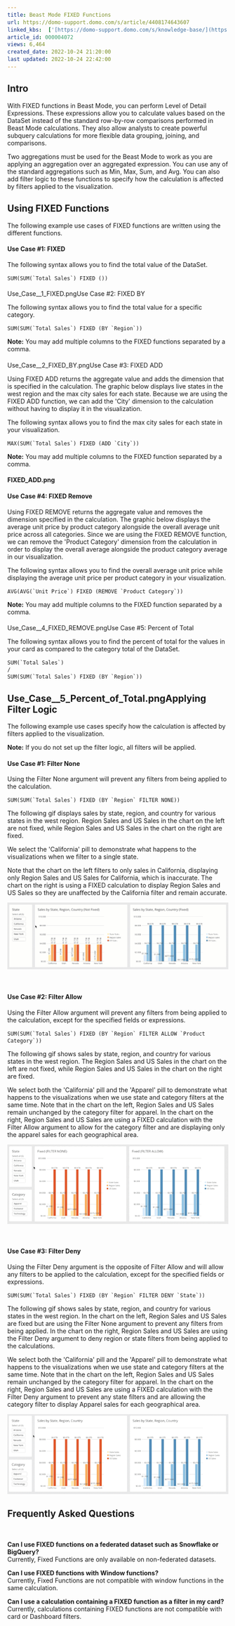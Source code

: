 ```yaml
---
title: Beast Mode FIXED Functions
url: https://domo-support.domo.com/s/article/4408174643607
linked_kbs:  ['[https://domo-support.domo.com/s/knowledge-base/](https://domo-support.domo.com/s/knowledge-base/)', '[https://domo-support.domo.com/s/](https://domo-support.domo.com/s/)', '[https://domo-support.domo.com/s/topic/0TO5w000000ZamoGAC](https://domo-support.domo.com/s/topic/0TO5w000000ZamoGAC)', '[https://domo-support.domo.com/s/topic/0TO5w000000ZanAGAS](https://domo-support.domo.com/s/topic/0TO5w000000ZanAGAS)', '[https://domo-support.domo.com/s/article/4408174643607](https://domo-support.domo.com/s/article/4408174643607)', '[https://domo-support.domo.com/s/topic/0TO5w000000ZanAGAS/beast-mode](https://domo-support.domo.com/s/topic/0TO5w000000ZanAGAS/beast-mode)', '[https://domo-support.domo.com/s/article/360043429933](https://domo-support.domo.com/s/article/360043429933)', '[https://domo-support.domo.com/s/article/360043429953](https://domo-support.domo.com/s/article/360043429953)', '[https://domo-support.domo.com/s/article/360042925494](https://domo-support.domo.com/s/article/360042925494)', '[https://domo-support.domo.com/s/article/360043429913](https://domo-support.domo.com/s/article/360043429913)', '[https://domo-support.domo.com/s/login/](https://domo-support.domo.com/s/login/)']
article_id: 000004072
views: 6,464
created_date: 2022-10-24 21:20:00
last updated: 2022-10-24 22:42:00
---
```




Intro
-----


With FIXED functions in Beast Mode, you can perform Level of Detail Expressions. These expressions allow you to calculate values based on the DataSet instead of the standard row-by-row comparisons performed in Beast Mode calculations. They also allow analysts to create powerful subquery calculations for more flexible data grouping, joining, and comparisons. 


Two aggregations must be used for the Beast Mode to work as you are applying an aggregation over an aggregated expression. You can use any of the standard aggregations such as Min, Max, Sum, and Avg. You can also add filter logic to these functions to specify how the calculation is affected by filters applied to the visualization.


Using FIXED Functions
---------------------


The following example use cases of FIXED functions are written using the different functions.


#### Use Case #1: FIXED


The following syntax allows you to find the total value of the DataSet.



```
SUM(SUM(`Total Sales`) FIXED ())
```

#### 
Use_Case__1_FIXED.pngUse Case #2: FIXED BY


The following syntax allows you to find the total value for a specific category.



```
SUM(SUM(`Total Sales`) FIXED (BY `Region`))
```






**Note:** You may add multiple columns to the FIXED functions separated by a comma.



#### 
Use_Case__2_FIXED_BY.pngUse Case #3: FIXED ADD


Using FIXED ADD returns the aggregate value and adds the dimension that is specified in the calculation. The graphic below displays live states in the west region and the max city sales for each state. Because we are using the FIXED ADD function, we can add the 'City' dimension to the calculation without having to display it in the visualization. 


The following syntax allows you to find the max city sales for each state in your visualization. 



```
MAX(SUM(`Total Sales`) FIXED (ADD `City`))
```






**Note:** You may add multiple columns to the FIXED function separated by a comma.



#### FIXED_ADD.png


#### Use Case #4: FIXED Remove


Using FIXED REMOVE returns the aggregate value and removes the dimension specified in the calculation. The graphic below displays the average unit price by product category alongside the overall average unit price across all categories. Since we are using the FIXED REMOVE function, we can remove the 'Product Category' dimension from the calculation in order to display the overall average alongside the product category average in our visualization. 


The following syntax allows you to find the overall average unit price while displaying the average unit price per product category in your visualization.



```
AVG(AVG(`Unit Price`) FIXED (REMOVE `Product Category`))
```






**Note:** You may add multiple columns to the FIXED function separated by a comma.



#### 
Use_Case__4_FIXED_REMOVE.pngUse Case #5: Percent of Total


The following syntax allows you to find the percent of total for the values in your card as compared to the category total of the DataSet.



```
SUM(`Total Sales`)  
/  
SUM(SUM(`Total Sales`) FIXED (BY `Region`))
```


Use_Case__5_Percent_of_Total.pngApplying Filter Logic
------------------------------------------------------


The following example use cases specify how the calculation is affected by filters applied to the visualization.







**Note:** If you do not set up the filter logic, all filters will be applied.




#### Use Case #1: Filter None


Using the Filter None argument will prevent any filters from being applied to the calculation.



```
SUM(SUM(`Total Sales`) FIXED (BY `Region` FILTER NONE))
```

The following gif displays sales by state, region, and country for various states in the west region. Region Sales and US Sales in the chart on the left are not fixed, while Region Sales and US Sales in the chart on the right are fixed.


We select the 'California' pill to demonstrate what happens to the visualizations when we filter to a single state.


Note that the chart on the left filters to only sales in California, displaying only Region Sales and US Sales for California, which is inaccurate. The chart on the right is using a FIXED calculation to display Region Sales and US Sales so they are unaffected by the California filter and remain accurate.


![Filter_None.gif](Filter_None.gif)


 


#### Use Case #2: Filter Allow


Using the Filter Allow argument will prevent any filters from being applied to the calculation, except for the specified fields or expressions.



```
SUM(SUM(`Total Sales`) FIXED (BY `Region` FILTER ALLOW `Product Category`))
```

The following gif shows sales by state, region, and country for various states in the west region. The Region Sales and US Sales in the chart on the left are not fixed, while Region Sales and US Sales in the chart on the right are fixed.


We select both the 'California' pill and the 'Apparel' pill to demonstrate what happens to the visualizations when we use state and category filters at the same time. Note that in the chart on the left, Region Sales and US Sales remain unchanged by the category filter for apparel. In the chart on the right, Region Sales and US Sales are using a FIXED calculation with the Filter Allow argument to allow for the category filter and are displaying only the apparel sales for each geographical area.


![Filter_Allow.gif](Filter_Allow.gif)


 


#### Use Case #3: Filter Deny


Using the Filter Deny argument is the opposite of Filter Allow and will allow any filters to be applied to the calculation, except for the specified fields or expressions.



```
SUM(SUM(`Total Sales`) FIXED (BY `Region` FILTER DENY `State`))
```

The following gif shows sales by state, region, and country for various states in the west region. In the chart on the left, Region Sales and US Sales are fixed but are using the Filter None argument to prevent any filters from being applied. In the chart on the right, Region Sales and US Sales are using the Filter Deny argument to deny region or state filters from being applied to the calculations.


We select both the 'California' pill and the 'Apparel' pill to demonstrate what happens to the visualizations when we use state and category filters at the same time. Note that in the chart on the left, Region Sales and US Sales remain unchanged by the category filter for apparel. In the chart on the right, Region Sales and US Sales are using a FIXED calculation with the Filter Deny argument to prevent any state filters and are allowing the category filter to display Apparel sales for each geographical area. 


![Filter_Deny.gif](Filter_Deny.gif)


Frequently Asked Questions
--------------------------


 


**Can I use FIXED functions on a federated dataset such as Snowflake or BigQuery?**  
Currently, Fixed Functions are only available on non-federated datasets.


**Can I use FIXED functions with Window functions?**  
Currently, Fixed Functions are not compatible with window functions in the same calculation.


**Can I use a calculation containing a FIXED function as a filter in my card?**  
Currently, calculations containing FIXED functions are not compatible with card or Dashboard filters.


 

